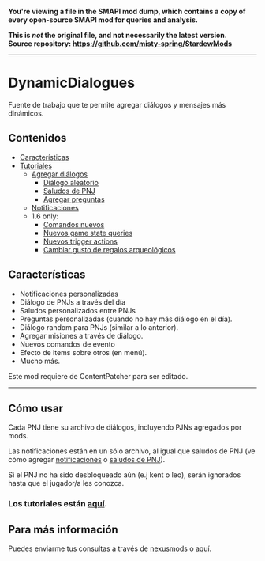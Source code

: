 **You're viewing a file in the SMAPI mod dump, which contains a copy of every open-source SMAPI mod
for queries and analysis.**

**This is _not_ the original file, and not necessarily the latest version.**  
**Source repository: https://github.com/misty-spring/StardewMods**

----

# DynamicDialogues
Fuente de trabajo que te permite agregar diálogos y mensajes más dinámicos.


## Contenidos
* [Características](#características)
* [Tutoriales](#cómo-usar)
  * [Agregar diálogos](https://github.com/misty-spring/StardewMods/tree/main/DynamicDialogues/docs/es/creating-dialogues.md)
    * [Diálogo aleatorio](https://github.com/misty-spring/StardewMods/tree/main/DynamicDialogues/docs/es/creating-randomized-text.md)
    * [Saludos de PNJ](https://github.com/misty-spring/StardewMods/tree/main/DynamicDialogues/docs/es/creating-greetings.md)
    * [Agregar preguntas](https://github.com/misty-spring/StardewMods/tree/main/DynamicDialogues/docs/es/creating-questions.md)
  * [Notificaciones](https://github.com/misty-spring/StardewMods/tree/main/DynamicDialogues/docs/es/creating-notifs.md)
  * 1.6 only:
    * [Comandos nuevos](https://github.com/misty-spring/StardewMods/tree/main/DynamicDialogues/docs/es/event-commands.md)
    * [Nuevos game state queries](https://github.com/misty-spring/StardewMods/tree/main/DynamicDialogues/docs/es/game-state-queries.md)
    * [Nuevos trigger actions](https://github.com/misty-spring/StardewMods/tree/main/DynamicDialogues/docs/es/trigger-actions.md)
    * [Cambiar gusto de regalos arqueológicos](https://github.com/misty-spring/StardewMods/tree/main/DynamicDialogues/docs/es/arch-gift-taste.md)


## Características
- Notificaciones personalizadas
- Diálogo de PNJs a través del día
- Saludos personalizados entre PNJs
- Preguntas personalizadas (cuando no hay más diálogo en el día).
- Diálogo random para PNJs (similar a lo anterior).
- Agregar misiones a través de diálogo.
- Nuevos comandos de evento
- Efecto de items sobre otros (en menú).
- Mucho más.

Este mod requiere de ContentPatcher para ser editado.

------------

## Cómo usar
Cada PNJ tiene su archivo de diálogos, incluyendo PJNs agregados por mods.

Las notificaciones están en un sólo archivo, al igual que saludos de PNJ (ve cómo agregar [notificaciones](https://github.com/misty-spring/StardewMods/tree/main/DynamicDialogues/docs/es/creating-notifs.md) o [saludos de PNJ](https://github.com/misty-spring/StardewMods/tree/main/DynamicDialogues/docs/es/creating-greetings.md)).

Si el PNJ no ha sido desbloqueado aún (e.j kent o leo), serán ignorados hasta que el jugador/a les conozca.

### Los tutoriales están [aquí](#contenidos).

## Para más información
Puedes enviarme tus consultas a través de [nexusmods](https://www.nexusmods.com/users/130944333) o aquí.
